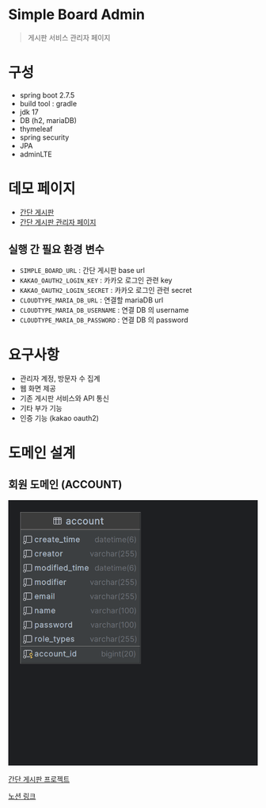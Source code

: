 # Simple Board Admin

> 게시판 서비스 관리자 페이지

# 구성
- spring boot 2.7.5
- build tool : gradle
- jdk 17
- DB (h2, mariaDB)
- thymeleaf
- spring security
- JPA
- adminLTE

# 데모 페이지
- [간단 게시판](https://port-0-simple-board-project-1b5xkk2fldh9dtng.gksl2.cloudtype.app/)
- [간단 게시판 관리자 페이지](https://port-0-simple-board-admin-das6e2dlih3mnjg.sel4.cloudtype.app/)

## 실행 간 필요 환경 변수
- `SIMPLE_BOARD_URL` : 간단 게시판 base url
- `KAKAO_OAUTH2_LOGIN_KEY` : 카카오 로그인 관련 key
- `KAKAO_OAUTH2_LOGIN_SECRET` : 카카오 로그인 관련 secret
- `CLOUDTYPE_MARIA_DB_URL` : 연결할 mariaDB url
- `CLOUDTYPE_MARIA_DB_USERNAME` : 연결 DB 의 username
- `CLOUDTYPE_MARIA_DB_PASSWORD` : 연결 DB 의 password

# 요구사항

- 관리자 계정, 방문자 수 집계
- 웹 화면 제공
- 기존 게시판 서비스와 API 통신
- 기타 부가 기능
- 인증 기능 (kakao oauth2)

# 도메인 설계

## 회원 도메인 (ACCOUNT)

![ERD](./documents/ERD/ERD.png)

[간단 게시판 프로젝트](https://github.com/GuardJo/simple-board-project)

[노션 링크](https://trapezoidal-curiosity-d38.notion.site/Simple-Board-Admin-2c2fdc67a582434d9985588044ca4d58)